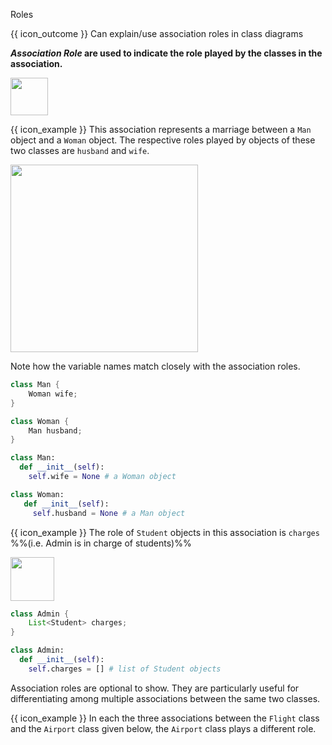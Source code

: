 <span id="title">Roles</span>

<span id="prereqs"></span>

<span id="outcomes">{{ icon_outcome }} Can explain/use association roles in class diagrams</span>

<div id="body">

**_Association Role_ are used to indicate the role played by the classes in the association.**

<img src="{{baseUrl}}/uml/classDiagrams/associations/roles/images/notation.png" height="60" />

<box>

{{ icon_example }} This association represents a marriage between a `Man` object and a `Woman` object. The respective roles played by objects of these two classes are `husband` and `wife`.

<img src="{{baseUrl}}/uml/classDiagrams/associations/roles/images/husbandWife.png" width="300" />
<p/>

Note how the variable names match closely with the association roles.
<div class="alt-java">

```java
class Man {
    Woman wife;
}

class Woman {
    Man husband;
}
```
</div>
<div class="alt-python">

```python
class Man:
  def __init__(self):
    self.wife = None # a Woman object

class Woman:
   def __init__(self):
     self.husband = None # a Man object
```
</div>

</box>

<box>

{{ icon_example }} The role of `Student` objects in this association is `charges` %%(i.e. Admin is in charge of students)%%

<img src="{{baseUrl}}/uml/classDiagrams/associations/roles/images/adminStudent.png" height="70" />
<p/>

<div class="alt-java">

```java
class Admin {
    List<Student> charges;
}
```
</div>
<div class="alt-python">

```python
class Admin:
  def __init__(self):
    self.charges = [] # list of Student objects
```
</div>

</box>

Association roles are optional to show. They are particularly useful for differentiating among multiple associations between the same two classes.
<box>

{{ icon_example }} In each the three associations between the `Flight` class and the `Airport` class given below, the `Airport` class plays a different role.

<pic src="{{baseUrl}}/uml/classDiagrams/associations/roles/images/flightAirport.png" height="100" />
<p/>

</box>

</div>

<div id="extras">
</div>
